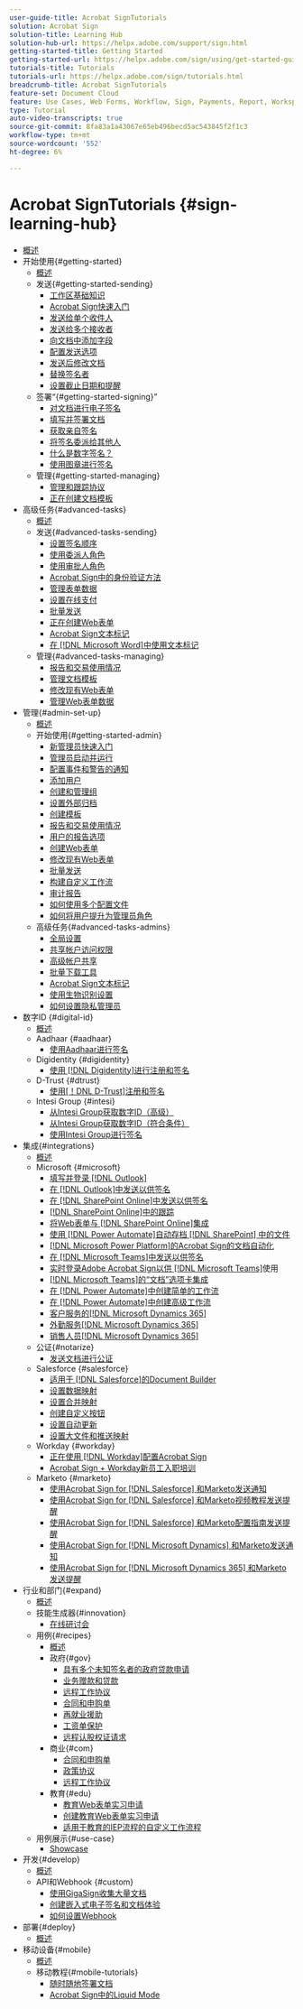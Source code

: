 ```yaml
---
user-guide-title: Acrobat SignTutorials
solution: Acrobat Sign
solution-title: Learning Hub
solution-hub-url: https://helpx.adobe.com/support/sign.html
getting-started-title: Getting Started
getting-started-url: https://helpx.adobe.com/sign/using/get-started-guide.html
tutorials-title: Tutorials
tutorials-url: https://helpx.adobe.com/sign/tutorials.html
breadcrumb-title: Acrobat SignTutorials
feature-set: Document Cloud
feature: Use Cases, Web Forms, Workflow, Sign, Payments, Report, Workspace, Deadline, Administration, Digital ID, Form, Integrations, Mobile, Skill Builder
type: Tutorial
auto-video-transcripts: true
source-git-commit: 8fa83a1a43067e65eb496becd5ac543845f2f1c3
workflow-type: tm+mt
source-wordcount: '552'
ht-degree: 6%

---
```



# Acrobat SignTutorials {#sign-learning-hub}

+ [概述](overview.md)
+ 开始使用{#getting-started}
   + [概述](sign-beginner-tutorials/beginner-users-overview.md)
   + 发送{#getting-started-sending}
      + [工作区基础知识](sign-beginner-tutorials/quick-tour.md)
      + [Acrobat Sign快速入门](sign-beginner-tutorials/new-sender.md)
      + [发送给单个收件人](sign-beginner-tutorials/send-to-single-recipient.md)
      + [发送给多个接收者](sign-beginner-tutorials/send-to-multiple-recipients.md)
      + [向文档中添加字段](sign-beginner-tutorials/adding-fields.md)
      + [配置发送选项](sign-beginner-tutorials/sending-options.md)
      + [发送后修改文档](sign-beginner-tutorials/modify-in-flight.md)
      + [替换签名者](sign-beginner-tutorials/replace-signer.md)
      + [设置截止日期和提醒](sign-beginner-tutorials/set-deadlines-reminders.md)
   + 签署“{#getting-started-signing}”
      + [对文档进行电子签名](sign-beginner-tutorials/electronically-sign-a-document.md)
      + [填写并签署文档](sign-beginner-tutorials/fill-and-sign.md)
      + [获取亲自签名](sign-beginner-tutorials/sign-in-person.md)
      + [将签名委派给其他人](sign-beginner-tutorials/delegate-signing.md)
      + [什么是数字签名？](sign-beginner-tutorials/sign-with-a-digital-signature.md)
      + [使用图章进行签名](sign-beginner-tutorials/sign-with-a-stamp.md)
   + 管理{#getting-started-managing}
      + [管理和跟踪协议](sign-beginner-tutorials/manage-and-track.md)
      + [正在创建文档模板](https://experienceleague.adobe.com/docs/document-cloud-learn/sign-learning-hub/admin-set-up/getting-started-admin/create-a-template.html)
+ 高级任务{#advanced-tasks}
   + [概述](sign-advanced-users/advanced-users-overview.md)
   + 发送{#advanced-tasks-sending}
      + [设置签名顺序](sign-advanced-users/setting-up-routing.md)
      + [使用委派人角色](sign-advanced-users/delegate-signature.md)
      + [使用审批人角色](sign-advanced-users/add-an-approver.md)
      + [Acrobat Sign中的身份验证方法](sign-advanced-users/authentication-methods.md)
      + [管理表单数据](sign-advanced-users/manage-form-data.md)
      + [设置在线支付](sign-advanced-users/set-up-online-payments.md)
      + [批量发送](https://experienceleague.adobe.com/docs/document-cloud-learn/sign-learning-hub/admin-set-up/getting-started-admin/megasign.html)
      + [正在创建Web表单](https://experienceleague.adobe.com/docs/document-cloud-learn/sign-learning-hub/admin-set-up/getting-started-admin/webform.html)
      + [Acrobat Sign文本标记](https://experienceleague.adobe.com/docs/document-cloud-learn/sign-learning-hub/admin-set-up/advanced-tasks-admins/adobe-sign-text-tagging.html)
      + [在 [!DNL Microsoft Word]中使用文本标记](sign-advanced-users/text-tagging-word.md)
   + 管理{#advanced-tasks-managing}
      + [报告和交易使用情况](sign-advanced-users/creating-a-report.md)
      + [管理文档模板](sign-advanced-users/edit-a-template.md)
      + [修改现有Web表单](sign-advanced-users/modify-webform.md)
      + [管理Web表单数据](sign-advanced-users/manage-webform-data.md)
+ 管理{#admin-set-up}
   + [概述](admin/intro-admin-overview.md)
   + 开始使用{#getting-started-admin}
      + [新管理员快速入门](admin/get-started-admin.md)
      + [管理员启动并运行](admin/up-and-running-admin.md)
      + [配置事件和警告的通知](admin/set-up-shared-events-and-alert.md)
      + [添加用户](admin/add-users-to-your-account.md)
      + [创建和管理组](admin/create-and-manage-groups.md)
      + [设置外部归档](admin/set-up-your-external-archive.md)
      + [创建模板](sign-advanced-users/create-a-template.md)
      + [报告和交易使用情况](https://experienceleague.adobe.com/en/docs/document-cloud-learn/sign-learning-hub/advanced-tasks/advanced-tasks-managing/creating-a-report)
      + [用户的报告选项](admin/report-options.md)
      + [创建Web表单](sign-advanced-users/webform.md)
      + [修改现有Web表单](https://experienceleague.adobe.com/docs/document-cloud-learn/sign-learning-hub/advanced-tasks/advanced-tasks-managing/modify-webform.html)
      + [批量发送](sign-advanced-users/megasign.md)
      + [构建自定义工作流](admin/building-a-custom-workflow.md)
      + [审计报告](admin/audit-reports.md)
      + [如何使用多个配置文件](admin/multiple-profiles.md)
      + [如何将用户提升为管理员角色](admin/promote-admin.md)
   + 高级任务{#advanced-tasks-admins}
      + [全局设置](admin/learn-about-global-settings.md)
      + [共享帐户访问权限](admin/share-account-access.md)
      + [高级帐户共享](admin/advanced-account-sharing.md)
      + [批量下载工具](admin/bulk-download-tool.md)
      + [Acrobat Sign文本标记](sign-advanced-users/adobe-sign-text-tagging.md)
      + [使用生物识别设置](admin/use-bio-pharma-settings.md)
      + [如何设置隐私管理员](admin/privacy.md)
+ 数字ID {#digital-id}
   + [概述](digitalid/digitalid-overview.md)
   + Aadhaar {#aadhaar}
      + [使用Aadhaar进行签名](digitalid/aadhaar-sign.md)
   + Digidentity {#digidentity}
      + [使用 [!DNL Digidentity]进行注册和签名](digitalid/digidentity-sign.md)
   + D-Trust {#dtrust}
      + [使用[！DNL D-Trust]注册和签名](digitalid/d-trust.md)
   + Intesi Group {#intesi}
      + [从Intesi Group获取数字ID（高级）](digitalid/intesi-advanced.md)
      + [从Intesi Group获取数字ID（符合条件）](digitalid/intesi-qualified.md)
      + [使用Intesi Group进行签名](digitalid/intesi-sign.md)
+ 集成{#integrations}
   + [概述](integrations/integrations-overview.md)
   + Microsoft {#microsoft}
      + [填写并登录 [!DNL Outlook]](integrations/fill-and-sign-doc-microsoft-outlook.md)
      + [在 [!DNL Outlook]中发送以供签名](integrations/send-for-signature-with-outlook.md)
      + [在 [!DNL SharePoint Online]中发送以供签名](integrations/send-for-signature-with-sharepoint-online.md)
      + [ [!DNL SharePoint Online]中的跟踪](integrations/track-an-agreement-with-sharepoint-online.md)
      + [将Web表单与 [!DNL SharePoint Online]集成](integrations/integrate-web-form-sharepoint-online.md)
      + [使用 [!DNL Power Automate]自动存档 [!DNL SharePoint] 中的文件](integrations/auto-archive-sharepoint-power-automate.md)
      + [ [!DNL Microsoft Power Platform]的Acrobat Sign的文档自动化](integrations/documentautomation.md)
      + [在 [!DNL Microsoft Teams]中发送以供签名](integrations/adobe-sign-teams-mortgage.md)
      + [实时登录Adobe Acrobat Sign以供 [!DNL Microsoft Teams]](integrations/live-sign-microsoft-teams.md)使用
      + [ [!DNL Microsoft Teams]的“文档”选项卡集成](integrations/acrobat-sign-teams-documents-tab.md)
      + [在 [!DNL Power Automate]中创建简单的工作流](integrations/simple-workflow-power-automate.md)
      + [在 [!DNL Power Automate]中创建高级工作流](integrations/advanced-workflow-power-automate.md)
      + [客户服务的[!DNL Microsoft Dynamics 365]](integrations/dynamics-customer-service.md)
      + [外勤服务[!DNL Microsoft Dynamics 365]](integrations/dynamics-field-service.md)
      + [销售人员[!DNL Microsoft Dynamics 365]](integrations/dynamics-sales.md)
   + 公证{#notarize}
      + [发送文档进行公证](integrations/send-document-notarize.md)
   + Salesforce {#salesforce}
      + [适用于 [!DNL Salesforce]的Document Builder](integrations/create-an-agreement-template.md)
      + [设置数据映射](integrations/set-up-data-mapping.md)
      + [设置合并映射](integrations/set-up-merging-map.md)
      + [创建自定义按钮](integrations/create-a-custom-button.md)
      + [设置自动更新](integrations/salesforce-automatic-updates.md)
      + [设置大文件和推送映射](integrations/salesforce-large-files.md)
   + Workday {#workday}
      + [正在使用 [!DNL Workday]配置Acrobat Sign](integrations/workday.md)
      + [Acrobat Sign + Workday新员工入职培训](integrations/acrobat-sign-workday-onboarding.md)
   + Marketo {#marketo}
      + [使用Acrobat Sign for [!DNL Salesforce] 和Marketo发送通知](integrations/marketo-salesforce-sms.md)
      + [使用Acrobat Sign for [!DNL Salesforce] 和Marketo视频教程发送提醒](integrations/marketo-salesforce-reminder-video.md)
      + [使用Acrobat Sign for [!DNL Salesforce] 和Marketo配置指南发送提醒](integrations/marketo-salesforce-reminder.md)
      + [使用Acrobat Sign for [!DNL Microsoft Dynamics] 和Marketo发送通知](integrations/marketo-dynamics-sms.md)
      + [使用Acrobat Sign for [!DNL Microsoft Dynamics 365] 和Marketo发送提醒](integrations/marketo-dynamics-reminder.md)
+ 行业和部门{#expand}
   + [概述](sign-usecase/expand-inspire-overview.md)
   + 技能生成器{#innovation}
      + [在线研讨会](sign-usecase/innovation-series.md)
   + 用例{#recipes}
      + [概述](sign-usecase/recipes.md)
      + 政府{#gov}
         + [具有多个未知签名者的政府贷款申请](sign-usecase/webform-multiple-signers.md)
         + [业务赠款和贷款](sign-usecase/usecasegovgrants.md)
         + [远程工作协议](sign-usecase/usecasegovtelework.md)
         + [合同和申购单](sign-usecase/usecasegovcontracts.md)
         + [再就业援助](sign-usecase/usecasegovreemployment.md)
         + [工资单保护](sign-usecase/usecasegovpaycheck.md)
         + [远程认股权证请求](sign-usecase/usecasegovremote.md)
      + 商业{#com}
         + [合同和申购单](sign-usecase/usecasecomcontracts.md)
         + [政策协议](sign-usecase/usecasecompolicy.md)
         + [远程工作协议](sign-usecase/usecasecomtelework.md)
      + 教育{#edu}
         + [教育Web表单实习申请](sign-usecase/usecase-edu-intern.md)
         + [创建教育Web表单实习申请](sign-usecase/usecase-edu-intern-create.md)
         + [适用于教育的IEP流程的自定义工作流程](sign-usecase/usecase-edu-iep.md)
   + 用例展示{#use-case}
      + [Showcase](sign-usecase/use-case-showcase.md)
+ 开发{#develop}
   + [概述](develop/develop-overview.md)
   + API和Webhook {#custom}
      + [使用GigaSign收集大量文档](develop/gigasign.md)
      + [创建嵌入式电子签名和文档体验](develop/embeddedesignature.md)
      + [如何设置Webhook](develop/webhooks.md)
+ 部署{#deploy}
   + [概述](deploy-overview.md)
+ 移动设备{#mobile}
   + [概述](mobile/mobile-overview.md)
   + 移动教程{#mobile-tutorials}
      + [随时随地签署文档](mobile/sign-mobile.md)
      + [Acrobat Sign中的Liquid Mode](mobile/liquidmode.md)
